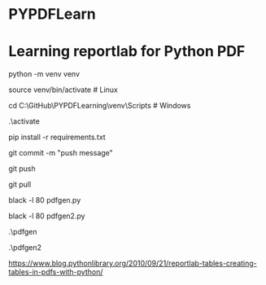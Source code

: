 # PYPDFLearn
# Learning reportlab for Python PDF

python -m venv venv

source venv/bin/activate # Linux

cd C:\GitHub\PYPDFLearning\venv\Scripts # Windows

.\activate

pip install -r requirements.txt

git commit -m "push message"

git push

git pull

black -l 80 pdfgen.py

black -l 80 pdfgen2.py

.\pdfgen

.\pdfgen2

https://www.blog.pythonlibrary.org/2010/09/21/reportlab-tables-creating-tables-in-pdfs-with-python/

